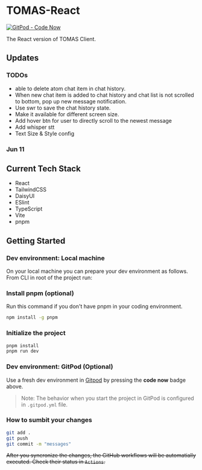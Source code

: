 # TOMAS-React
[![GitPod - Code Now](https://img.shields.io/badge/Gitpod-code%20now-blue.svg?longCache=true)](https://gitpod.io#https://github.com/zqh0421/TOMAS-React)

The React version of TOMAS Client.

## Updates
### TODOs
- able to delete atom chat item in chat history.
- When new chat item is added to chat history and chat list is not scrolled to bottom, pop up new message notification.
- Use swr to save the chat history state.
- Make it available for different screen size.
- Add hover btn for user to directly scroll to the newest message
- Add whisper stt
- Text Size & Style config

### Jun 11

## Current Tech Stack
- React
- TailwindCSS
- DaisyUI
- ESlint
- TypeScript
- Vite
- pnpm

## Getting Started
### Dev environment: Local machine
On your local machine you can prepare your dev environment as follows. From CLI in root of the project run:
### Install pnpm (optional)
Run this command if you don't have pnpm in your coding environment.
```bash
npm install -g pnpm
```

### Initialize the project
```bash
pnpm install
pnpm run dev
```

### Dev environment: GitPod (Optional)
Use a fresh dev environment in [Gitpod](https://www.gitpod.io) by pressing the **code now** badge above.
> Note: The behavior when you start the project in GitPod is configured in `.gitpod.yml` file.

### How to sumbit your changes
```bash
git add .
git push
git commit -m "messages"
```
~~After you syncronize the changes, the GitHub workflows will be automatially executed. Check their status in `Actions`.~~